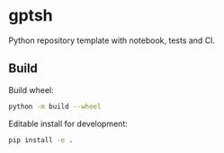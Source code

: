 # gptsh

Python repository template with notebook, tests and CI.

## Build

Build wheel:

```bash
python -m build --wheel
```

Editable install for development:

```bash
pip install -e .
```
